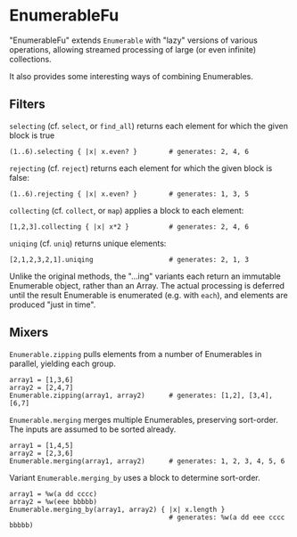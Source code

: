 EnumerableFu
============

"EnumerableFu" extends `Enumerable` with "lazy" versions of various operations, 
allowing streamed processing of large (or even infinite) collections.

It also provides some interesting ways of combining Enumerables.

Filters
-------

`selecting` (cf. `select`, or `find_all`) returns each element for which the given block is true

    (1..6).selecting { |x| x.even? }        # generates: 2, 4, 6

`rejecting` (cf. `reject`) returns each element for which the given block is false:

    (1..6).rejecting { |x| x.even? }        # generates: 1, 3, 5

`collecting` (cf. `collect`, or `map`) applies a block to each element:

    [1,2,3].collecting { |x| x*2 }          # generates: 2, 4, 6

`uniqing` (cf. `uniq`) returns unique elements:

    [2,1,2,3,2,1].uniqing                   # generates: 2, 1, 3

Unlike the original methods, the "...ing" variants each return an immutable Enumerable object, rather than an Array.  The actual processing is deferred until the result Enumerable is enumerated (e.g. with `each`), and elements are produced "just in time".

Mixers
------

`Enumerable.zipping` pulls elements from a number of Enumerables in parallel, yielding each group.

    array1 = [1,3,6]
    array2 = [2,4,7]
    Enumerable.zipping(array1, array2)      # generates: [1,2], [3,4], [6,7]

`Enumerable.merging` merges multiple Enumerables, preserving sort-order.  The inputs are assumed to be sorted already.

    array1 = [1,4,5]
    array2 = [2,3,6]
    Enumerable.merging(array1, array2)      # generates: 1, 2, 3, 4, 5, 6

Variant `Enumerable.merging_by` uses a block to determine sort-order.

    array1 = %w(a dd cccc)
    array2 = %w(eee bbbbb)
    Enumerable.merging_by(array1, array2) { |x| x.length }
                                            # generates: %w(a dd eee cccc bbbbb)

